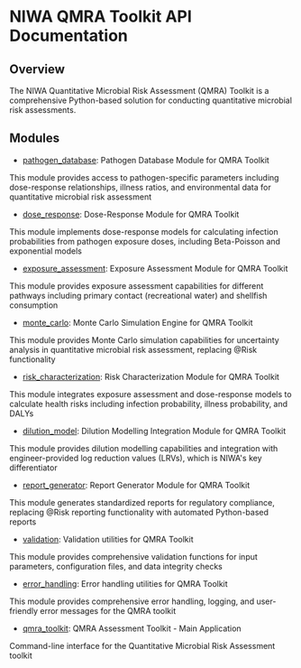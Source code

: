 # NIWA QMRA Toolkit API Documentation

## Overview

The NIWA Quantitative Microbial Risk Assessment (QMRA) Toolkit is a comprehensive Python-based solution for conducting quantitative microbial risk assessments.

## Modules

- [pathogen_database](pathogen_database.md): Pathogen Database Module for QMRA Toolkit

This module provides access to pathogen-specific parameters including dose-response
relationships, illness ratios, and environmental data for quantitative microbial
risk assessment
- [dose_response](dose_response.md): Dose-Response Module for QMRA Toolkit

This module implements dose-response models for calculating infection probabilities
from pathogen exposure doses, including Beta-Poisson and exponential models
- [exposure_assessment](exposure_assessment.md): Exposure Assessment Module for QMRA Toolkit

This module provides exposure assessment capabilities for different pathways
including primary contact (recreational water) and shellfish consumption
- [monte_carlo](monte_carlo.md): Monte Carlo Simulation Engine for QMRA Toolkit

This module provides Monte Carlo simulation capabilities for uncertainty analysis
in quantitative microbial risk assessment, replacing @Risk functionality
- [risk_characterization](risk_characterization.md): Risk Characterization Module for QMRA Toolkit

This module integrates exposure assessment and dose-response models to calculate
health risks including infection probability, illness probability, and DALYs
- [dilution_model](dilution_model.md): Dilution Modelling Integration Module for QMRA Toolkit

This module provides dilution modelling capabilities and integration with
engineer-provided log reduction values (LRVs), which is NIWA's key differentiator
- [report_generator](report_generator.md): Report Generator Module for QMRA Toolkit

This module generates standardized reports for regulatory compliance,
replacing @Risk reporting functionality with automated Python-based reports
- [validation](validation.md): Validation utilities for QMRA Toolkit

This module provides comprehensive validation functions for input parameters,
configuration files, and data integrity checks
- [error_handling](error_handling.md): Error handling utilities for QMRA Toolkit

This module provides comprehensive error handling, logging, and user-friendly
error messages for the QMRA toolkit
- [qmra_toolkit](qmra_toolkit.md): QMRA Assessment Toolkit - Main Application

Command-line interface for the Quantitative Microbial Risk Assessment toolkit
